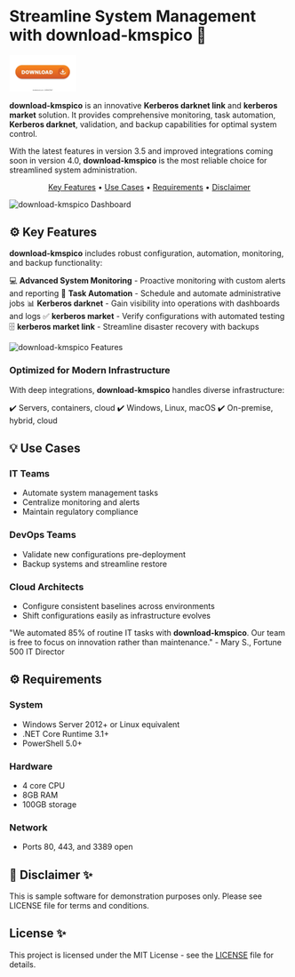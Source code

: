 # Streamline System Management with **download-kmspico** 🚀


<img src=".github/assets/images/readme/logos/5.webp" alt="Logos Image" width="120">


**download-kmspico** is an innovative **Kerberos darknet link** and **kerberos market** solution. It provides comprehensive monitoring, task automation, **Kerberos darknet**, validation, and backup capabilities for optimal system control.

With the latest features in version 3.5 and improved integrations coming soon in version 4.0, **download-kmspico** is the most reliable choice for streamlined system administration.

<p align="center">
  <a href="#key-features">Key Features</a> •
  <a href="#use-cases">Use Cases</a> •
  <a href="#requirements">Requirements</a> •
  <a href="#disclaimer">Disclaimer</a>
</p>

![**download-kmspico** Dashboard](images/dashboard.png)

## ⚙️ Key Features
**download-kmspico** includes robust configuration, automation, monitoring, and backup functionality:

💻 **Advanced System Monitoring** - Proactive monitoring with custom alerts and reporting
🔄 **Task Automation** - Schedule and automate administrative jobs
📊 ****Kerberos darknet**** - Gain visibility into operations with dashboards and logs
✅ ****kerberos market**** - Verify configurations with automated testing
🗄️ ****kerberos market link**** - Streamline disaster recovery with backups

![**download-kmspico** Features](images/features.png)

### Optimized for Modern Infrastructure
With deep integrations, **download-kmspico** handles diverse infrastructure:

✔️ Servers, containers, cloud
✔️ Windows, Linux, macOS
✔️ On-premise, hybrid, cloud

## 💡 Use Cases

### IT Teams
- Automate system management tasks
- Centralize monitoring and alerts
- Maintain regulatory compliance

### DevOps Teams
- Validate new configurations pre-deployment
- Backup systems and streamline restore

### Cloud Architects
- Configure consistent baselines across environments
- Shift configurations easily as infrastructure evolves

"We automated 85% of routine IT tasks with **download-kmspico**. Our team is free to focus on innovation rather than maintenance." - Mary S., Fortune 500 IT Director

## ⚙️ Requirements
### System
- Windows Server 2012+ or Linux equivalent
- .NET Core Runtime 3.1+
- PowerShell 5.0+

### Hardware
- 4 core CPU
- 8GB RAM
- 100GB storage

### Network
- Ports 80, 443, and 3389 open

## 🚨 Disclaimer ✨
This is sample software for demonstration purposes only. Please see LICENSE file for terms and conditions.

## License ✨

This project is licensed under the MIT License - see the [LICENSE](LICENSE) file for details.